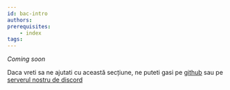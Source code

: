 ```yaml
---
id: bac-intro
authors: 
prerequisites:
    - index
tags:
---
```


_Coming soon_

Daca vreti sa ne ajutati cu această secțiune, ne puteti gasi pe [github](https://github.com/roalgo-discord/arhiva-educationala) sau pe [serverul nostru de discord](https://discord.gg/vdDRSmg3fC)